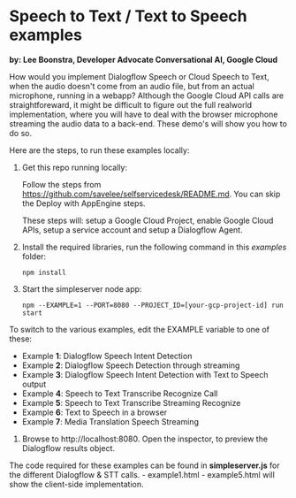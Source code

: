 # Speech to Text / Text to Speech examples

**by: Lee Boonstra, Developer Advocate Conversational AI, Google Cloud**

How would you implement Dialogflow Speech or Cloud Speech to Text,
when the audio doesn't come from an audio file, but from an actual
microphone, running in a webapp? Although the Google Cloud API calls
are straightforeward, it might be difficult to figure out the full
realworld implementation, where you will have to deal with the browser microphone streaming the audio data to a back-end.
These demo's will show you how to do so.

Here are the steps, to run these examples locally:

1. Get this repo running locally:
   
   Follow the steps from https://github.com/savelee/selfservicedesk/README.md. You can skip the Deploy with AppEngine steps.

   These steps will: setup a Google Cloud Project, enable Google Cloud APIs, setup a service account and setup a Dialogflow Agent.

2. Install the required libraries, run the following command in this *examples* folder:

    `npm install`

3. Start the simpleserver node app:

   `npm --EXAMPLE=1 --PORT=8080 --PROJECT_ID=[your-gcp-project-id] run start`

To switch to the various examples, edit the EXAMPLE variable to one of these:

* Example **1**: Dialogflow Speech Intent Detection
* Example **2**: Dialogflow Speech Detection through streaming
* Example **3**: Dialogflow Speech Intent Detection with Text to Speech output
* Example **4**: Speech to Text Transcribe Recognize Call
* Example **5**: Speech to Text Transcribe Streaming Recognize
* Example **6**: Text to Speech in a browser
* Example **7**: Media Translation Speech Streaming

1. Browse to http://localhost:8080. Open the inspector, to preview the
Dialogflow results object.

The code required for these examples can be found in **simpleserver.js** for the different Dialogflow & STT calls. - example1.html - example5.html will show the client-side implementation.
